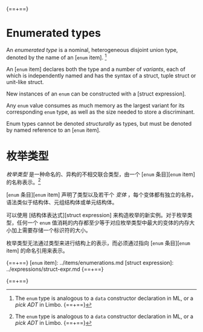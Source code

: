{==+==}
# Enumerated types

An *enumerated type* is a nominal, heterogeneous disjoint union type, denoted
by the name of an [`enum` item]. [^enumtype]

An [`enum` item] declares both the type and a number of *variants*, each of
which is independently named and has the syntax of a struct, tuple struct or
unit-like struct.

New instances of an `enum` can be constructed with a [struct expression].

Any `enum` value consumes as much memory as the largest variant for its
corresponding `enum` type, as well as the size needed to store a discriminant.

Enum types cannot be denoted *structurally* as types, but must be denoted by
named reference to an [`enum` item].

[^enumtype]: The `enum` type is analogous to a `data` constructor declaration in
             ML, or a *pick ADT* in Limbo.
{==+==}
# 枚举类型

*枚举类型* 是一种命名的、异构的不相交联合类型，由一个 [`enum` 条目][`enum` item] 的名称表示。[^enumtype]

[`enum` 条目][`enum` item] 声明了类型以及若干个 *变体* ，每个变体都有独立的名称，语法类似于结构体、元组结构体或单元结构体。

可以使用 [结构体表达式][struct expression] 来构造枚举的新实例。对于枚举类型，任何一个 `enum` 值消耗的内存都至少等于对应枚举类型中最大的变体的内存大小加上需要存储一个标识符的大小。

枚举类型无法通过类型来进行结构上的表示，而必须通过指向 [`enum` 条目][`enum` item] 的命名引用来表示。

[^enumtype]: `enum` 类型类似于 ML 中的 `data` 构造声明，或者 Limbo 中的 *pick ADT* 。
{==+==}


{==+==}
[`enum` item]: ../items/enumerations.md
[struct expression]: ../expressions/struct-expr.md
{==+==}

{==+==}